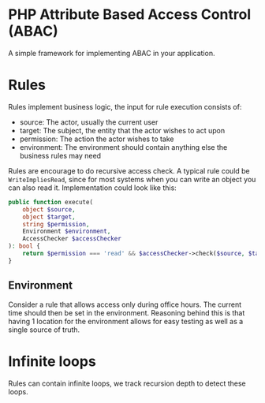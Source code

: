 # PHP Attribute Based Access Control (ABAC)
A simple framework for implementing ABAC in your application.

# Rules
Rules implement business logic, the input for rule execution consists of:
- source: The actor, usually the current user
- target: The subject, the entity that the actor wishes to act upon
- permission: The action the actor wishes to take
- environment: The environment should contain anything else the business rules may need

Rules are encourage to do recursive access check. A typical rule could be `WriteImpliesRead`, since for most systems when you can write an object you can also read it.
Implementation could look like this:
```php
public function execute(
    object $source,
    object $target,
    string $permission,
    Environment $environment,
    AccessChecker $accessChecker
): bool {
    return $permission === 'read' && $accessChecker->check($source, $target, 'write');
}
```
 
## Environment
Consider a rule that allows access only during office hours. The current time should then be set in the environment.
Reasoning behind this is that having 1 location for the environment allows for easy testing as well as a single source of truth.

# Infinite loops
Rules can contain infinite loops, we track recursion depth to detect these loops.
